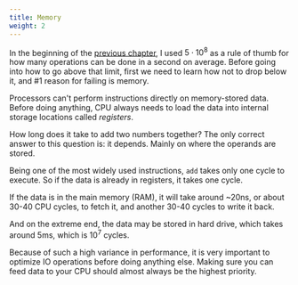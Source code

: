 ```yaml
---
title: Memory
weight: 2
---
```


In the beginning of the [previous chapter](../analyzing-performance), I used $5 \cdot 10^8$ as a rule of thumb for how many operations can be done in a second on average. Before going into how to go above that limit, first we need to learn how not to drop below it, and #1 reason for failing is memory.

Processors can't perform instructions directly on memory-stored data. Before doing anything, CPU always needs to load the data into internal storage locations called *registers*.

How long does it take to add two numbers together? The only correct answer to this question is: it depends. Mainly on where the operands are stored.

Being one of the most widely used instructions, `add` takes only one cycle to execute. So if the data is already in registers, it takes one cycle.

If the data is in the main memory (RAM), it will take around ~20ns, or about 30-40 CPU cycles, to fetch it, and another 30-40 cycles to write it back.

And on the extreme end, the data may be stored in hard drive, which takes around 5ms, which is $10^7$ cycles.

Because of such a high variance in performance, it is very important to optimize IO operations before doing anything else. Making sure you can feed data to your CPU should almost always be the highest priority.

